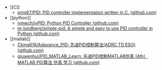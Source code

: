 - [[C]]
	- [pms67/PID: PID controller implementation written in C. (github.com)](https://github.com/pms67/PID)
- [[python]]
	- [ivmech/ivPID: Python PID Controller (github.com)](https://github.com/ivmech/ivPID)
	- [m-lundberg/simple-pid: A simple and easy to use PID controller in Python (github.com)](https://github.com/m-lundberg/simple-pid)
- [[matlab]]
	- [Cking616/Adavance_PID: 先进PID控制算法(ADRC,TD,ESO) (github.com)](https://github.com/Cking616/Adavance_PID)
	- [qiuwenhui/PID_MATLAB_Learn: 先进PID控制MATLAB仿真 (4th） MATLAB PID算法 仿真 学习 (github.com)](https://github.com/qiuwenhui/PID_MATLAB_Learn)